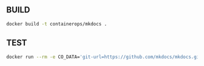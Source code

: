 ## BUILD

```bash
docker build -t containerops/mkdocs .
```

## TEST

```bash
docker run --rm -e CO_DATA='git-url=https://github.com/mkdocs/mkdocs.git entry-path=.' containerops/mkdocs
```
